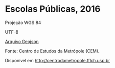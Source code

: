 # Escolas Públicas, 2016

Projeção WGS 84

UTF-8

[Arquivo Geojson](raw/escolas_publicas/escolas_publicas.geojson)

Fonte: Centro de Estudos da Metrópole (CEM).

Disponível em http://centrodametropole.fflch.usp.br

